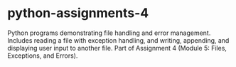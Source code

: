 # python-assignments-4
Python programs demonstrating file handling and error management. Includes reading a file with exception handling, and writing, appending, and displaying user input to another file. Part of Assignment 4 (Module 5: Files, Exceptions, and Errors).
